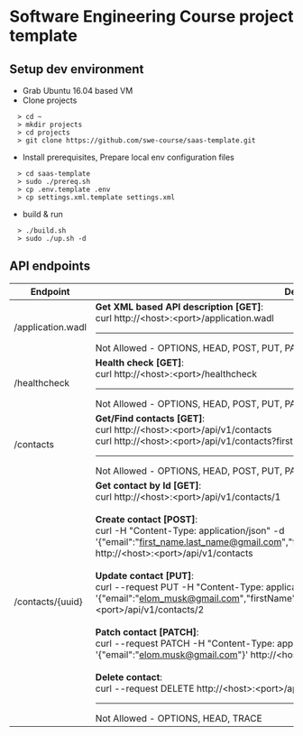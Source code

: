 
# Software Engineering Course project template

## Setup dev environment
* Grab Ubuntu 16.04 based VM
* Clone projects
```
  > cd ~
  > mkdir projects
  > cd projects
  > git clone https://github.com/swe-course/saas-template.git
```
* Install prerequisites, Prepare local env configuration files
```
  > cd saas-template
  > sudo ./prereq.sh
  > cp .env.template .env
  > cp settings.xml.template settings.xml
```
* build & run
```
  > ./build.sh
  > sudo ./up.sh -d
```

## API endpoints

| Endpoint | Details |
| --- | --- |
| /application.wadl | **Get XML based API description [GET]**:<br/>curl http://\<host\>:\<port\>/application.wadl<br/><hr/>Not Allowed - OPTIONS, HEAD, POST, PUT, PATCH, DELETE, TRACE |
| /healthcheck | **Health check [GET]**:<br/>curl http://\<host\>:\<port\>/healthcheck<br/><hr/>Not Allowed - OPTIONS, HEAD, POST, PUT, PATCH, DELETE, TRACE |
| /contacts | **Get/Find contacts [GET]**:<br/>curl http://\<host\>:\<port\>/api/v1/contacts<br/>curl http://\<host\>:\<port\>/api/v1/contacts?firstName=John&email=.\*unknown.com<br/><hr/>Not Allowed - OPTIONS, HEAD, POST, PUT, PATCH, DELETE, TRACE |
| /contacts/{uuid} | **Get contact by Id [GET]**:<br/>curl http://\<host\>:\<port\>/api/v1/contacts/1<br/><br/>**Create contact [POST]**:<br/>curl -H "Content-Type: application/json" -d '{"email":"first_name.last_name@gmail.com","firstName":"first_name","lastName":"last_name"}' http://\<host\>:\<port\>/api/v1/contacts<br/><br/>**Update contact [PUT]**:<br/>curl --request PUT -H "Content-Type: application/json" -d '{"email":"elom_musk@gmail.com","firstName":"Elon","lastName":"Musk"}' http://\<host\>:\<port\>/api/v1/contacts/2<br/><br/>**Patch contact [PATCH]**:<br/>curl --request PATCH -H "Content-Type: application/json" -d '{"email":"elom.musk@gmail.com"}' http://\<host\>:\<port\>/api/v1/contacts/2<br/><br/>**Delete contact**:<br/>curl --request DELETE http://\<host\>:\<port\>/api/v1/contacts/2<br/><hr/>Not Allowed - OPTIONS, HEAD, TRACE |
